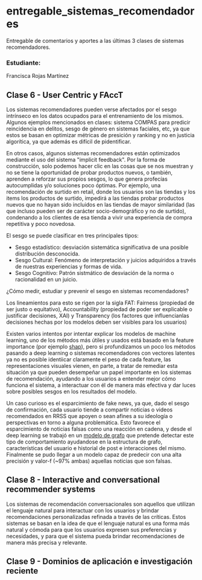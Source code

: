 # entregable_sistemas_recomendadores
Entregable  de comentarios y aportes a las últimas 3 clases de sistemas recomendadores.

### Estudiante:

Francisca Rojas Martínez

## Clase 6 - User Centric y FAccT ##

Los sistemas recomendadores pueden verse afectados por el sesgo intrínseco en los datos ocupados para el entrenamiento de los mismos. Algunos ejemplos mencionados en clases: sistema COMPAS para predicir reincidencia en delitos, sesgo de género en sistemas faciales, etc, ya que estos se basan en optimizar métricas de presición y ranking y no en justicia algorítica, ya que además es difícil de pidentificar.

En otros casos, algunos sistemas recomendadores están optimizados mediante el uso del sistema "implicit feedback". Por la forma de construcción, solo podemos hacer clic en las cosas que se nos muestran y no se tiene la oportunidad de probar productos nuevos, o también, aprenden a reforzar sus propios sesgos, lo que genera profecías autocumplidas y/o soluciones poco óptimas.
Por ejemplo, una recomendación de surtido en retail, donde los usuarios son las tiendas y los items los productos de surtido, impedirá a las tiendas probar productos nuevos que no hayan sido incluidos en las tiendas de mayor similaridad (las que incluso pueden ser de carácter socio-demográfico y no de surtido), condenando a los clientes de esa tienda a vivir una experiencia de compra repetitiva y poco novedosa.

El sesgo se puede clasificar en tres principales tipos:
* Sesgo estadístico: desviación sistemática significativa de una posible distribución desconocida.
* Sesgo Cultural: Fenómeno de interpretación y juicios adquiridos a través de nuestras experiencias y formas de vida.
* Sesgo Cognitivo:  Patrón sistmático de desviación de la norma o racionalidad en un juicio.

¿Cómo medir, estudiar y prevenir el sesgo en sistemas recomendadores?

Los lineamientos para esto se rigen por la sigla FAT: Fairness (propiedad de ser justo o equitativo), Accountability (propiedad de poder ser explicable o justificar decisiones, XAI) y Transparency (los factores que influencianlas decisiones hechas por los modelos deben ser visibles para los usuarios)

Existen varios intentos por intentar explicar los modelos de machine learning, uno de los métodos más útiles y usados está basado en la feature importance (por ejemplo [shap](https://shap.readthedocs.io/en/latest/)), pero si profundizamos un poco los métodos pasando a deep learning o sistemas recomendadores con vectores latentes ya no es posible identiicar claramente el peso de cada feature, las representaciones visuales vienen, en parte, a tratar de remediar esta situación ya que pueden desempeñar un papel importante en los sistemas de recomendación, ayudando a los usuarios a entender mejor cómo funciona el sistema, a interactuar con él de manera más efectiva y dar luces sobre posibles sesgos en los resultados del modelo.

Un caso curioso es el esparcimiento de fake news, ya que, dado el sesgo de confirmación, cada usuario tiende a compartir noticias o videos recomendados en RRSS que apoyen o sean afines a su ideología o perspectivas en torno a alguna problemática. Esto favorece el esparcimiento de noticias falsas como una reacción en cadena, y desde el deep learning se trabajó en un [modelo de grafo](https://paperswithcode.com/paper/user-preference-aware-fake-news-detection) que pretende detectar este tipo de comportamiento ayudandose en la estructura de grafo, características del usuario e historial de post e interacciones del mismo. Finalmente se pudo llegar a un modelo capaz de predecir con una alta precisión y valor-f (~97% ambas) aquellas noticias que son falsas.

## Clase 8 - Interactive and conversational recommender systems ##

Los sistemas de recomendación conversacionales son aquellos que utilizan el lenguaje natural para interactuar con los usuarios y brindar recomendaciones personalizadas refinada a través de las críticas. Estos sistemas se basan en la idea de que el lenguaje natural es una forma más natural y cómoda para que los usuarios expresen sus preferencias y necesidades, y para que el sistema pueda brindar recomendaciones de manera más precisa y relevante.

## Clase 9 - Dominios de aplicación e investigación reciente ##

